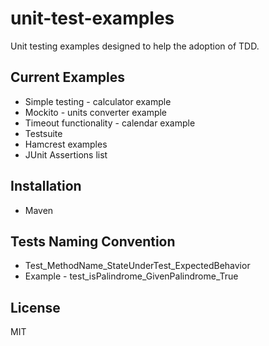 # unit-test-examples
Unit testing examples designed to help the adoption of TDD.

## Current Examples
- Simple testing - calculator example
- Mockito - units converter example
- Timeout functionality - calendar example
- Testsuite
- Hamcrest examples
- JUnit Assertions list

## Installation
- Maven 

## Tests Naming Convention
- Test_MethodName_StateUnderTest_ExpectedBehavior
- Example - test_isPalindrome_GivenPalindrome_True

## License 
MIT
